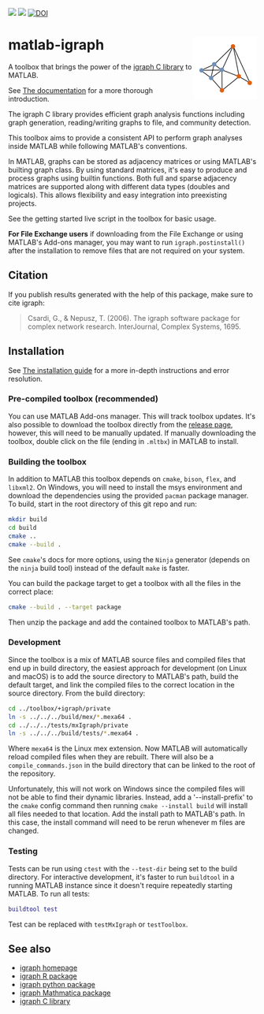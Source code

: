 [![](https://www.mathworks.com/images/responsive/global/open-in-matlab-online.svg)](https://matlab.mathworks.com/open/fileexchange/v1?id=159001)
[![](https://www.mathworks.com/matlabcentral/images/matlab-file-exchange.svg)](https://www.mathworks.com/matlabcentral/fileexchange/159001-matlab-igraph)
[![DOI](https://joss.theoj.org/papers/10.21105/joss.08622/status.svg)](https://doi.org/10.21105/joss.08622)

# matlab-igraph <a href="https://davidrconnell.github.io/matlab-igraph"><img src="./images/matlab_igraph_logo.svg" align="right" height="128" /></a>

A toolbox that brings the power of the [igraph C library](https://igraph.org/) to MATLAB.

See [The documentation](https://davidrconnell.github.io/matlab-igraph)
for a more thorough introduction.

The igraph C library provides efficient graph analysis functions
including graph generation, reading/writing graphs to file, and
community detection.

This toolbox aims to provide a consistent API to perform graph analyses
inside MATLAB while following MATLAB's conventions.

In MATLAB, graphs can be stored as adjacency matrices or using MATLAB's builting graph class.
By using standard matrices, it's easy to produce and process graphs using builtin functions.
Both full and sparse adjacency matrices are supported along with different data types (doubles and logicals).
This allows flexibility and easy integration into preexisting projects.

See the getting started live script in the toolbox for basic usage.

**For File Exchange users** if downloading from the File Exchange or
using MATLAB's Add-ons manager, you may want to run
`igraph.postinstall()` after the installation to remove files that are
not required on your system.

## Citation

If you publish results generated with the help of this package, make
sure to cite igraph:

> Csardi, G., & Nepusz, T. (2006). The igraph software package for
> complex network research. InterJournal, Complex Systems, 1695.

## Installation

See [The installation
guide](https://davidrconnell.github.io/matlab-igraph/docs/installation)
for a more in-depth instructions and error resolution.

### Pre-compiled toolbox (recommended)

You can use MATLAB Add-ons manager. This will track toolbox updates.
It's also possible to download the toolbox directly from the [release page](https://github.com/DavidRConnell/matlab-igraph/releases), however, this will need to be manually updated. If manually downloading the toolbox, double click on the file (ending in `.mltbx`) in MATLAB to install.

### Building the toolbox

In addition to MATLAB this toolbox depends on `cmake`, `bison`, `flex`, and `libxml2`.
On Windows, you will need to install the msys environment and download the dependencies using the provided `pacman` package manager.
To build, start in the root directory of this git repo and run:

```bash
mkdir build
cd build
cmake ..
cmake --build .
```

See `cmake`'s docs for more options, using the `Ninja` generator (depends on the `ninja` build tool) instead of the default `make` is faster.

You can build the package target to get a toolbox with all the files in the correct place:

```bash
cmake --build . --target package
```

Then unzip the package and add the contained toolbox to MATLAB's path.

### Development

Since the toolbox is a mix of MATLAB source files and compiled files that end up in build directory, the easiest approach for development (on Linux and macOS) is to add the source directory to MATLAB's path, build the default target, and link the compiled files to the correct location in the source directory.
From the build directory:

```bash
cd ../toolbox/+igraph/private
ln -s ../../../build/mex/*.mexa64 .
cd ../../../tests/mxIgraph/private
ln -s ../../../build/tests/*.mexa64 .
```

Where `mexa64` is the Linux mex extension.
Now MATLAB will automatically reload compiled files when they are rebuilt.
There will also be a `compile_commands.json` in the build directory that can be linked to the root of the repository.

Unfortunately, this will not work on Windows since the compiled files will not be able to find their dynamic libraries.
Instead, add a '--install-prefix' to the `cmake` config command then running `cmake --install build` will install all files needed to that location.
Add the install path to MATLAB's path.
In this case, the install command will need to be rerun whenever m files are changed.

### Testing

Tests can be run using `ctest` with the `--test-dir` being set to the
build directory. For interactive development, it's faster to run
`buildtool` in a running MATLAB instance since it doesn't require
repeatedly starting MATLAB. To run all tests:

```matlab
buildtool test
```

Test can be replaced with `testMxIgraph` or `testToolbox`.

## See also

- [igraph homepage](https://igraph.org/)
- [igraph R package](https://r.igraph.org)
- [igraph python package](https://python.igraph.org)
- [igraph Mathmatica package](http://szhorvat.net/mathematica/IGraphM)
- [igraph C library](https://igraph.org/c)
